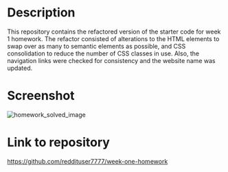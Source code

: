 # Description
This repository contains the refactored version of the starter code for week 1 homework. The refactor consisted of alterations to the HTML elements to swap over as many to semantic elements as possible, and CSS consolidation to reduce the number of CSS classes in use. Also, the navigation links were checked for consistency and the website name was updated.

# Screenshot
![homework_solved_image](https://user-images.githubusercontent.com/1855513/111317340-4b483c00-8621-11eb-9a89-0f17bad375d8.png)

# Link to repository
https://github.com/reddituser7777/week-one-homework
